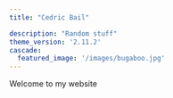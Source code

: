 ```yaml
---
title: "Cedric Bail"

description: "Random stuff"
theme_version: '2.11.2'
cascade:
  featured_image: '/images/bugaboo.jpg'
---
```

Welcome to my website 
